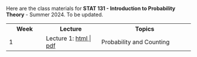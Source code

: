 
Here are the class materials for **STAT 131 - Introduction to Probability Theory** - Summer 2024.
To be updated.


<table style="width:100%">
  <tr>
    <th width="20%">  Week      </th>
    <th width="30%">  Lecture     </th>
    <th width="50%">  Topics      </th>
  </tr>
  <tr>
    <td width="20%">  1 </td>
    <td width="30%">  Lecture 1: <a href="lec01.html"> html </a> | <a href="lec01.pdf"> pdf </a> </td>
    <td width="50%">  Probability and Counting </td>
  </tr>
 </table>

